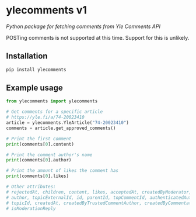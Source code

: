 # ylecomments v1

_Python package for fetching comments from Yle Comments API_

POSTing comments is not supported at this time. Support for this is unlikely.

## Installation

```bash
pip install ylecomments
```

## Example usage

```python
from ylecomments import ylecomments

# Get comments for a specific article
# https://yle.fi/a/74-20023410
article = ylecomments.YleArticle("74-20023410")
comments = article.get_approved_comments()

# Print the first comment
print(comments[0].content)

# Print the comment author's name
print(comments[0].author)

# Print the amount of likes the comment has
print(comments[0].likes)

# Other attributes:
# rejectedAt, children, content, likes, acceptedAt, createdByModerator,
# author, topicExternalId, id, parentId, topCommentId, authenticatedAuthor,
# topicId, createdAt, createdByTrustedCommentAuthor, createdByCommentator,
# isModerationReply
```

#
